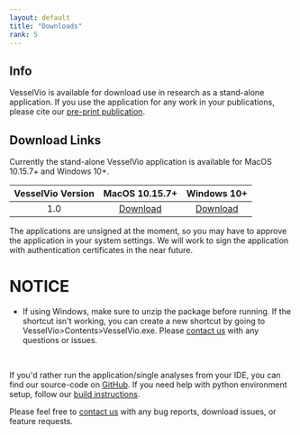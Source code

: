 ```yaml
---
layout: default
title: "Downloads"
rank: 5
---
```


## Info
VesselVio is available for download use in research as a stand-alone application. If you use the application for any work in your publications, please cite our [pre-print publication](https://www.researchsquare.com/article/rs-608609/v1).

## Download Links
Currently the stand-alone VesselVio application is available for MacOS 10.15.7+ and Windows 10+.

  | VesselVio Version | MacOS 10.15.7+ |    Windows 10+ |
  |:-------------:|:---------------:|:---------------:|
  | 1.0           | [Download](https://sourceforge.net/projects/vesselvio/files/1.0%20Downloads/VesselVio.app.zip/download) | [Download](https://sourceforge.net/projects/vesselvio/files/1.0%20Downloads/VesselVio.zip/download)  |

The applications are unsigned at the moment, so you may have to approve the application in your system settings. We will work to sign the application with authentication certificates in the near future.

# NOTICE

- If using Windows, make sure to unzip the package before running. If the shortcut isn't working, you can create a new shortcut by going to VesselVio>Contents>VesselVio.exe. Please [contact us](mailto:vesselvio@gmail.com) with any questions or issues.

&nbsp;

If you'd rather run the application/single analyses from your IDE, you can find our source-code on [GitHub](https://github.com/JacobBumgarner/VesselVio). If you need help with python environment setup, follow our [build instructions](https://jacobbumgarner.github.io/VesselVio/Build.html).

Please feel free to [contact us](mailto:vesselvio@gmail.com) with any bug reports, download issues, or feature requests.
